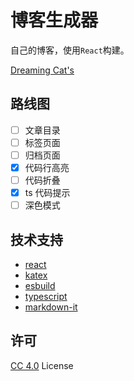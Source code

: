 # 博客生成器

自己的博客，使用`React`构建。

[Dreaming Cat's](http://www.dreamingcat.me)

## 路线图
- [ ] 文章目录
- [ ] 标签页面
- [ ] 归档页面
- [x] 代码行高亮
- [ ] 代码折叠
- [x] ts 代码提示
- [ ] 深色模式

## 技术支持
- [react](https://github.com/facebook/react)
- [katex](https://github.com/Khan/KaTeX)
- [esbuild](https://github.com/evanw/esbuild)
- [typescript](https://github.com/microsoft/TypeScript)
- [markdown-it](https://github.com/markdown-it/markdown-it)

## 许可
[CC 4.0](https://creativecommons.org/licenses/by/4.0/deed.zh) License
